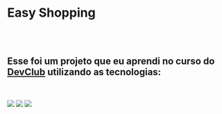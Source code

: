 <h1>Easy Shopping</h1>
<br>
<br>
<h2>Esse foi um projeto que eu aprendi no curso do <a href="https://rodolfomori.com.br/devclub">DevClub</a> utilizando as tecnologias:</h2>
<br>
<br>
<img src="https://img.shields.io/badge/HTML-239120?style=for-the-badge&logo=html5&logoColor=white">
<img src="https://img.shields.io/badge/CSS-239120?&style=for-the-badge&logo=css3&logoColor=white">

<img src="https://github.com/RobsonBp88/easy-shopping/blob/main/print%20projeto%201.png?raw=true">

